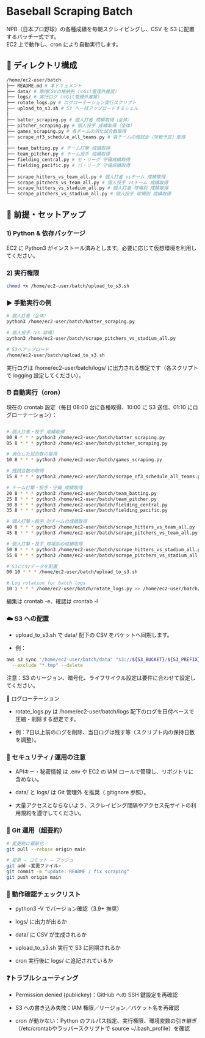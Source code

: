 # Baseball Scraping Batch

NPB（日本プロ野球）の各種成績を毎朝スクレイピングし、CSV を S3 に配置するバッチ一式です。  
EC2 上で動作し、cron により自動実行します。

## 📁 ディレクトリ構成

```bash
/home/ec2-user/batch
├── README.md # 本ドキュメント
├── data/ # 取得CSVの格納先（※Git管理外推奨）
├── logs/ # 実行ログ（※Git管理外推奨）
├── rotate_logs.py # ログローテーション実行スクリプト
├── upload_to_s3.sh # S3 へ一括アップロードするシェル
│
├── batter_scraping.py # 個人打者 成績取得（全体）
├── pitcher_scraping.py # 個人投手 成績取得（全体）
├── games_scraping.py # 各チームの消化試合数取得
├── scrape_nf3_schedule_all_teams.py # 各チームの残試合（対戦予定）取得
│
├── team_batting.py # チーム打撃 成績取得
├── team_pitcher.py # チーム投手 成績取得
├── fielding_central.py # セ・リーグ 守備成績取得
├── fielding_pacific.py # パ・リーグ 守備成績取得
│
├── scrape_hitters_vs_team_all.py # 個人打者 vsチーム 成績取得
├── scrape_pitchers_vs_team_all.py # 個人投手 vsチーム 成績取得
├── scrape_hitters_vs_stadium_all.py # 個人打者 球場別 成績取得
└── scrape_pitchers_vs_stadium_all.py # 個人投手 球場別 成績取得

```

## 🔧 前提・セットアップ

### 1) Python & 依存パッケージ
EC2 に Python3 がインストール済みとします。必要に応じて仮想環境を利用してください。

### 2) 実行権限
```bash
chmod +x /home/ec2-user/batch/upload_to_s3.sh
```

### ▶️ 手動実行の例
```bash
# 個人打者（全体）
python3 /home/ec2-user/batch/batter_scraping.py

# 個人投手（vs 球場）
python3 /home/ec2-user/batch/scrape_pitchers_vs_stadium_all.py

# S3へアップロード
/home/ec2-user/batch/upload_to_s3.sh
```

実行ログは /home/ec2-user/batch/logs/ に出力される想定です（各スクリプトで logging 設定してください）。

### ⏰ 自動実行（cron）
現在の crontab 設定（毎日 08:00 台に各種取得、10:00 に S3 送信、01:10 にログローテーション）：

```bash

# 個人打者・投手_成績取得
00 8 * * * python3 /home/ec2-user/batch/batter_scraping.py
05 8 * * * python3 /home/ec2-user/batch/pitcher_scraping.py

# 消化した試合数の取得
10 8 * * * python3 /home/ec2-user/batch/games_scraping.py

# 残試合数の取得
15 8 * * * python3 /home/ec2-user/batch/scrape_nf3_schedule_all_teams.py

# チーム打撃・投手・守備_成績取得
20 8 * * * python3 /home/ec2-user/batch/team_batting.py
25 8 * * * python3 /home/ec2-user/batch/team_pitcher.py
30 8 * * * python3 /home/ec2-user/batch/fielding_central.py
35 8 * * * python3 /home/ec2-user/batch/fielding_pacific.py

# 個人打撃・投手_対チームの成績取得
40 8 * * * python3 /home/ec2-user/batch/scrape_hitters_vs_team_all.py
45 8 * * * python3 /home/ec2-user/batch/scrape_pitchers_vs_team_all.py

# 個人打撃・投手_球場別の成績取得
50 8 * * * python3 /home/ec2-user/batch/scrape_hitters_vs_stadium_all.py
55 8 * * * python3 /home/ec2-user/batch/scrape_pitchers_vs_stadium_all.py

# S3にcsvデータを配置
00 10 * * * /home/ec2-user/batch/upload_to_s3.sh

# Log rotation for batch logs
10 1 * * * /home/ec2-user/batch/rotate_logs.py >> /home/ec2-user/batch/logs/rotate_logs_runner.log 2>&1

```

編集は crontab -e、確認は crontab -l

### ☁️ S3 への配置

 - upload_to_s3.sh で data/ 配下の CSV をバケットへ同期します。

 - 例：

```bash
aws s3 sync "/home/ec2-user/batch/data" "s3://${S3_BUCKET}/${S3_PREFIX}/" \
  --exclude "*.tmp" --delete
```

注意：S3 のリージョン、暗号化、ライフサイクル設定は要件に合わせて設定してください。

🧹 ログローテーション

 - rotate_logs.py は /home/ec2-user/batch/logs 配下のログを日付ベースで圧縮・削除する想定です。

 - 例：7日以上前のログを削除、当日ログは残す等（スクリプト内の保持日数を調整）。

### 🔐 セキュリティ / 運用の注意

- APIキー・秘密情報 は .env や EC2 の IAM ロールで管理し、リポジトリに含めない。

- data/ と logs/ は Git 管理外 を推奨（.gitignore 参照）。

- 大量アクセスとならないよう、スクレイピング間隔やアクセス先サイトの利用規約を遵守してください。

### 📝 Git 運用（超要約）

```bash
# 変更前に最新化
git pull --rebase origin main

# 変更 → コミット → プッシュ
git add <変更ファイル>
git commit -m "update: README / fix scraping"
git push origin main

```

### 🧪 動作確認チェックリスト

 - python3 -V でバージョン確認（3.9+ 推奨）

 - logs/ に出力が出るか

 - data/ に CSV が生成されるか

 - upload_to_s3.sh 実行で S3 に同期されるか

 - cron 実行後に logs/ に追記されているか

### ❓トラブルシューティング

- Permission denied (publickey)：GitHub への SSH 鍵設定を再確認

- S3 への書き込み失敗：IAM 権限／リージョン／バケット名を再確認

- cron が動かない：Python のフルパス指定、実行権限、環境変数の引き継ぎ（/etc/crontabやラッパースクリプトで source ~/.bash_profile）を確認
